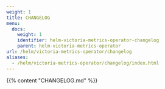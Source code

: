 ```yaml
---
weight: 1
title: CHANGELOG
menu:
  docs:
    weight: 1
    identifier: helm-victoria-metrics-operator-changelog
    parent: helm-victoria-metrics-operator
url: /helm/victoria-metrics-operator/changelog
aliases:
  - /helm/victoria-metrics-operator/changelog/index.html
---
```

{{% content "CHANGELOG.md" %}}
